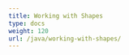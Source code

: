 ```yaml
---
title: Working with Shapes
type: docs
weight: 120
url: /java/working-with-shapes/
---
```



